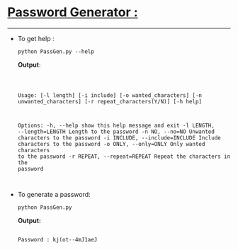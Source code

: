 # <a href = "https://github.com/Gowthaman1401/Python/blob/master/Password-Generator/PassGen.py"> Password Generator :</a>
<hr = "75%" >
<ul>
<li>To get help :<br><pre><code>python PassGen.py --help
</code></pre>
<strong>Output</strong>:
<pre><code>

Usage:  [-l length] [-i include] [-o wanted_characters] [-n unwanted_characters] [-r repeat_characters(Y/N)] [-h help]

Options:
  -h,             --help               show this help message and exit
  -l LENGTH,      --length=LENGTH      Length to the password
  -n NO,          --no=NO              Unwanted characters to the password
  -i INCLUDE,     --include=INCLUDE    Include characters to the password
  -o ONLY,        --only=ONLY          Only wanted characters to the password
  -r REPEAT,      --repeat=REPEAT      Repeat the characters in the password                   
</code></pre>
</li>
<li>To generate a password:
<pre><code>python PassGen.py
</code></pre>
<strong>Output:</strong>
<pre><code>
Password : kj(ot--4mJ1aeJ
</code></pre>
</ul>

